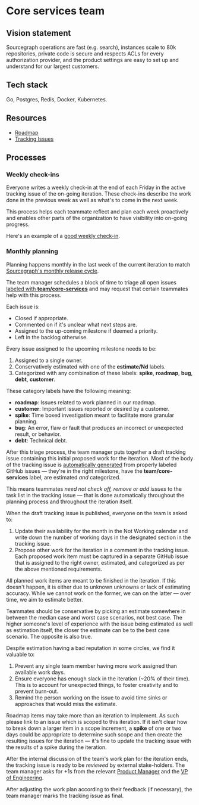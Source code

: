 # Core services team

## Vision statement

Sourcegraph operations are fast (e.g. search), instances scale to 80k repositories, private code is secure and respects ACLs for every authorization provider, and the product settings are easy to set up and understand for our largest customers.

## Tech stack

Go, Postgres, Redis, Docker, Kubernetes.

## Resources

- [Roadmap](https://docs.google.com/document/d/1cBsE9801DcBF9chZyMnxRdolqM_1c2pPyGQz15QAvYI/edit#heading=h.fv5i7qi85bru)
- [Tracking Issues](https://github.com/sourcegraph/sourcegraph/issues?utf8=%E2%9C%93&q=is%3Aissue+label%3Ateam%2Fcore-services+label%3Atracking)

## Processes

### Weekly check-ins

Everyone writes a weekly check-in at the end of each Friday in the active tracking issue of the on-going iteration. These check-ins describe the work done in the previous week as well as what's to come in the next week.

This process helps each teammate reflect and plan each week proactively and enables other parts of the organization to have visibility into on-going progress.

Here's an example of a [good weekly check-in](https://github.com/sourcegraph/sourcegraph/issues/7190#issuecomment-573564817).

### Monthly planning

Planning happens monthly in the last week of the current iteration to match [Sourcegraph's monthly release cycle](../releases/index.md).

The team manager schedules a block of time to triage all open issues [labeled with **team/core-services**](https://github.com/sourcegraph/sourcegraph/issues?q=is%3Aopen+is%3Aissue+label%3Ateam%2Fcore-services) and may request that certain teammates help with this process.

Each issue is:

- Closed if appropriate.
- Commented on if it's unclear what next steps are.
- Assigned to the up-coming milestone if deemed a priority.
- Left in the backlog otherwise.

Every issue assigned to the upcoming milestone needs to be:

1. Assigned to a single owner.
1. Conservatively estimated with one of the **estimate/Nd** labels.
1. Categorized with any combination of these labels: **spike**, **roadmap**, **bug**, **debt**, **customer**.

These category labels have the following meaning:

- **roadmap**: Issues related to work planned in our roadmap.
- **customer**: Important issues reported or desired by a customer.
- **spike**: Time boxed investigation meant to facilitate more granular planning.
- **bug**: An error, flaw or fault that produces an incorrect or unexpected result, or behavior.
- **debt**: Technical debt.

After this triage process, the team manager puts together a draft tracking issue containing this initial proposed work for the iteration. Most of the body of the tracking issue is [automatically generated](https://github.com/sourcegraph/sourcegraph/blob/master/internal/cmd/tracking-issue/main.go) from  properly labeled GitHub issues — they're in the right milestone, have the **team/core-services** label, are estimated *and* categorized.

This means teammates *need not check off, remove or add issues* to the task list in the tracking issue — that is done automatically throughout the planning process and throughout the iteration itself.

When the draft tracking issue is published, everyone on the team is asked to:

1. Update their availability for the month in the Not Working calendar and write down the number of working days in the designated section in the tracking issue.
1. Propose other work for the iteration in a comment in the tracking issue. Each proposed work item must be captured in a separate GitHub issue that is assigned to the right owner, estimated, and categorized as per the above mentioned requirements.

All planned work items are meant to be finished in the iteration. If this doesn't happen, it is either due to unknown unknowns or lack of estimating accuracy. While we cannot work on the former, we can on the latter — over time, we aim to estimate better.

Teammates should be conservative by picking an estimate somewhere in between the median case and worst case scenarios, not best case. The higher someone's level of experience with the issue being estimated as well as estimation itself, the closer the estimate can be to the best case scenario. The opposite is also true.

Despite estimation having a bad reputation in some circles, we find it valuable to:

1. Prevent any single team member having more work assigned than available work days.
1. Ensure everyone has enough slack in the iteration (~20% of their time). This is to account for unexpected things, to foster creativity and to prevent burn-out.
1. Remind the person working on the issue to avoid time sinks or approaches that would miss the estimate.

Roadmap items may take more than an iteration to implement. As such please link to an issue which is scoped to this iteration. If it isn't clear how to break down a larger item in a scope increment, a **spike** of one or two days could be appropriate to determine such scope and then create the resulting issues for the iteration — it's fine to update the tracking issue with the results of a spike during the iteration.

After the internal discussion of the team's work plan for the iteration ends, the tracking issue is ready to be *reviewed* by external stake-holders. The team manager asks for +1s from the relevant [Product Manager](../../product/roles.md#product-manager) and the [VP of Engineering](../roles.md#vp-engineering).

After adjusting the work plan according to their feedback (if necessary), the team manager marks the tracking issue as final.
